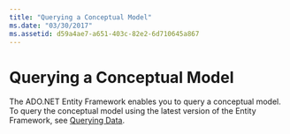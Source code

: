 ```yaml
---
title: "Querying a Conceptual Model"
ms.date: "03/30/2017"
ms.assetid: d59a4ae7-a651-403c-82e2-6d710645a867
---
```

# Querying a Conceptual Model
The ADO.NET Entity Framework enables you to query a conceptual model. To query the conceptual model using the latest version of the Entity Framework, see [Querying Data](/previous-versions/gg696167(v=vs.103)).
